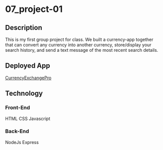 # 07_project-01

## Description

This is my first group project for class.  We built a currency-app together that can convert any currency into another currency, store/display your search history, and send a text message of the most recent search details.

## Deployed App

[CurrencyExchangePro](https://currencyapp-school.herokuapp.com/ "Deployed App on Heroku")

## Technology

### Front-End

HTML
CSS
Javascript

### Back-End

NodeJs
Express
